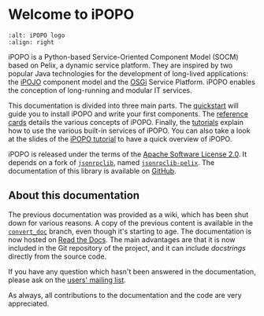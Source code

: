 # Welcome to iPOPO

```{image} ./_static/logo_texte_200.png
:alt: iPOPO logo
:align: right
```

iPOPO is a Python-based Service-Oriented Component Model (SOCM) based on Pelix,
a dynamic service platform.
They are inspired by two popular Java technologies for the development of
long-lived applications: the
[iPOJO](http://felix.apache.org/documentation/subprojects/apache-felix-ipojo.html)
component model and the [OSGi](http://osgi.org/) Service Platform.
iPOPO enables the conception of long-running and modular IT services.

This documentation is divided into three main parts.
The [quickstart](./quickstart.md) will guide you to install iPOPO and write your
first components.
The [reference cards](./refcards/index.md) details the various concepts of iPOPO.
Finally, the [tutorials](./tutorials/index.md) explain how to use the various
built-in services of iPOPO.
You can also take a look at the slides of the
[iPOPO tutorial](https://github.com/tcalmant/ipopo-tutorials/releases)
to have a quick overview of iPOPO.

iPOPO is released under the terms of the
[Apache Software License 2.0](https://www.apache.org/licenses/LICENSE-2.0.html).
It depends on a fork of [`jsonrpclib`](https://github.com/joshmarshall/jsonrpclib),
named [`jsonrpclib-pelix`](https://github.com/tcalmant/jsonrpclib).
The documentation of this library is available on
[GitHub](https://github.com/tcalmant/jsonrpclib).

## About this documentation

The previous documentation was provided as a wiki, which has been shut down
for various reasons.
A copy of the previous content is available in the
[`convert_doc`](https://github.com/tcalmant/ipopo/tree/convert_doc) branch,
even though it's starting to age.
The documentation is now hosted on [Read the Docs](https://readthedocs.org/).
The main advantages are that it is now included in the Git repository of the
project, and it can include *docstrings* directly from the source code.

If you have any question which hasn't been answered in the documentation,
please ask on the
[users' mailing list](https://groups.google.com/forum/#!forum/ipopo-users).

As always, all contributions to the documentation and the code are very
appreciated.

```{include} contents.md.inc
```
